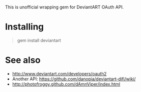 This is unofficial wrapping gem for DeviantART OAuth API.

# Installing

> gem install deviantart

# See also

* http://www.deviantart.com/developers/oauth2
* Another API: https://github.com/danopia/deviantart-difi/wiki/
* http://photofroggy.github.com/dAmnViper/index.html

